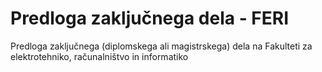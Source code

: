 # Predloga zaključnega dela - FERI
Predloga zaključnega (diplomskega ali magistrskega) dela na Fakulteti za elektrotehniko, računalništvo in informatiko
